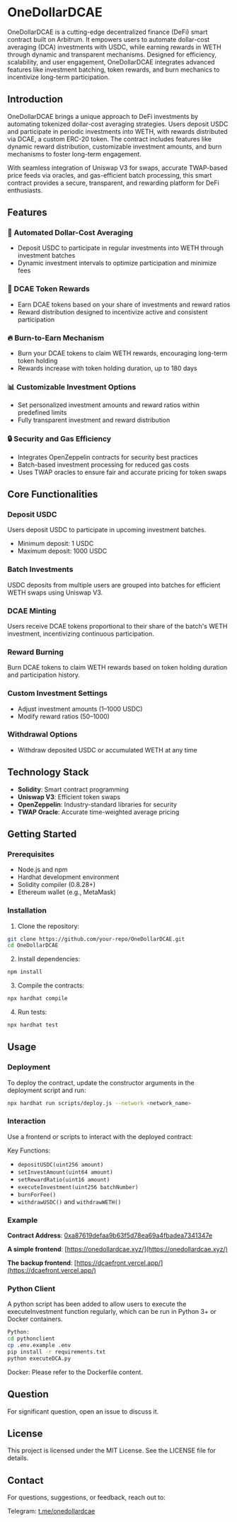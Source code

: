 # OneDollarDCAE

OneDollarDCAE is a cutting-edge decentralized finance (DeFi) smart contract built on Arbitrum. It empowers users to automate dollar-cost averaging (DCA) investments with USDC, while earning rewards in WETH through dynamic and transparent mechanisms. Designed for efficiency, scalability, and user engagement, OneDollarDCAE integrates advanced features like investment batching, token rewards, and burn mechanics to incentivize long-term participation.

## Introduction

OneDollarDCAE brings a unique approach to DeFi investments by automating tokenized dollar-cost averaging strategies. Users deposit USDC and participate in periodic investments into WETH, with rewards distributed via DCAE, a custom ERC-20 token. The contract includes features like dynamic reward distribution, customizable investment amounts, and burn mechanisms to foster long-term engagement.

With seamless integration of Uniswap V3 for swaps, accurate TWAP-based price feeds via oracles, and gas-efficient batch processing, this smart contract provides a secure, transparent, and rewarding platform for DeFi enthusiasts.

## Features

### 🏦 Automated Dollar-Cost Averaging
* Deposit USDC to participate in regular investments into WETH through investment batches
* Dynamic investment intervals to optimize participation and minimize fees

### 💸 DCAE Token Rewards
* Earn DCAE tokens based on your share of investments and reward ratios
* Reward distribution designed to incentivize active and consistent participation

### 🔥 Burn-to-Earn Mechanism
* Burn your DCAE tokens to claim WETH rewards, encouraging long-term token holding
* Rewards increase with token holding duration, up to 180 days

### 📊 Customizable Investment Options
* Set personalized investment amounts and reward ratios within predefined limits
* Fully transparent investment and reward distribution

### 🔒 Security and Gas Efficiency
* Integrates OpenZeppelin contracts for security best practices
* Batch-based investment processing for reduced gas costs
* Uses TWAP oracles to ensure fair and accurate pricing for token swaps

## Core Functionalities

### Deposit USDC
Users deposit USDC to participate in upcoming investment batches.
* Minimum deposit: 1 USDC
* Maximum deposit: 1000 USDC

### Batch Investments
USDC deposits from multiple users are grouped into batches for efficient WETH swaps using Uniswap V3.

### DCAE Minting
Users receive DCAE tokens proportional to their share of the batch's WETH investment, incentivizing continuous participation.

### Reward Burning
Burn DCAE tokens to claim WETH rewards based on token holding duration and participation history.

### Custom Investment Settings
* Adjust investment amounts (1–1000 USDC)
* Modify reward ratios (50–1000)

### Withdrawal Options
* Withdraw deposited USDC or accumulated WETH at any time

## Technology Stack

* **Solidity**: Smart contract programming
* **Uniswap V3**: Efficient token swaps
* **OpenZeppelin**: Industry-standard libraries for security
* **TWAP Oracle**: Accurate time-weighted average pricing

## Getting Started

### Prerequisites
* Node.js and npm
* Hardhat development environment
* Solidity compiler (0.8.28+)
* Ethereum wallet (e.g., MetaMask)

### Installation

1. Clone the repository:
```bash
git clone https://github.com/your-repo/OneDollarDCAE.git
cd OneDollarDCAE
```

2. Install dependencies:
```bash
npm install
```

3. Compile the contracts:
```bash
npx hardhat compile
```

4. Run tests:
```bash
npx hardhat test
```

## Usage

### Deployment
To deploy the contract, update the constructor arguments in the deployment script and run:
```bash
npx hardhat run scripts/deploy.js --network <network_name>
```

### Interaction
Use a frontend or scripts to interact with the deployed contract:

Key Functions:
* `depositUSDC(uint256 amount)`
* `setInvestAmount(uint64 amount)`
* `setRewardRatio(uint16 amount)`
* `executeInvestment(uint256 batchNumber)`
* `burnForFee()`
* `withdrawUSDC()` and `withdrawWETH()`

### Example
**Contract Address**: 
[0xa87619defaa9b63f5d78ea69a4fbadea7341347e](https://arbiscan.io/address/0xa87619defaa9b63f5d78ea69a4fbadea7341347e)

**A simple frontend**: 
[https://onedollardcae.xyz/](https://onedollardcae.xyz/)

**The backup frontend**: 
[https://dcaefront.vercel.app/](https://dcaefront.vercel.app/)


### Python Client
A python script has been added to allow users to execute the executeInvestment function regularly, which can be run in Python 3+ or Docker containers.

```bash
Python:
cd pythonclient
cp .env.example .env
pip install -r requirements.txt
python executeDCA.py
```

Docker:
Please refer to the Dockerfile content.


## Question
For significant question, open an issue to discuss it.

## License
This project is licensed under the MIT License. See the LICENSE file for details.

## Contact
For questions, suggestions, or feedback, reach out to:

Telegram: [t.me/onedollardcae](https://t.me/onedollardcae)
